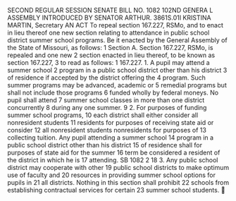 SECOND REGULAR SESSION
SENATE BILL NO. 1082
102ND GENERA L ASSEMBLY
INTRODUCED BY SENATOR ARTHUR.
3861S.01I KRISTINA MARTIN, Secretary
AN ACT
To repeal section 167.227, RSMo, and to enact in lieu thereof one new section relating to
attendance in public school district summer school programs.
Be it enacted by the General Assembly of the State of Missouri, as follows:
1 Section A. Section 167.227, RSMo, is repealed and one new
2 section enacted in lieu thereof, to be known as section 167.227,
3 to read as follows:
1 167.227. 1. A pupil may attend a summer school
2 program in a public school district other than his district
3 of residence if accepted by the district offering the
4 program. Such summer programs may be advanced, academic or
5 remedial programs but shall not include those programs
6 funded wholly by federal moneys. No pupil shall attend
7 summer school classes in more than one district concurrently
8 during any one summer.
9 2. For purposes of funding summer school programs,
10 each district shall either consider all nonresident students
11 residents for purposes of receiving state aid or consider
12 all nonresident students nonresidents for purposes of
13 collecting tuition. Any pupil attending a summer school
14 program in a public school district other than his district
15 of residence shall for purposes of state aid for the summer
16 term be considered a resident of the district in which he is
17 attending.
SB 1082 2
18 3. Any public school district may cooperate with other
19 public school districts to make optimum use of faculty and
20 resources in providing summer school options for pupils in
21 all districts. Nothing in this section shall prohibit
22 schools from establishing contractual services for certain
23 summer school students.
